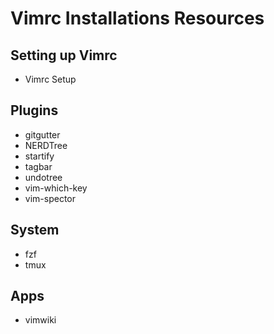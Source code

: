 # Vimrc Installations Resources

## Setting up Vimrc

- Vimrc Setup

## Plugins

- gitgutter
- NERDTree
- startify
- tagbar
- undotree
- vim-which-key
- vim-spector


## System

- fzf
- tmux

## Apps

- vimwiki
